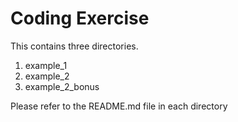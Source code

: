 
# Coding Exercise

This contains three directories.

1. example_1
2. example_2
3. example_2_bonus

Please refer to the README.md file in each directory
